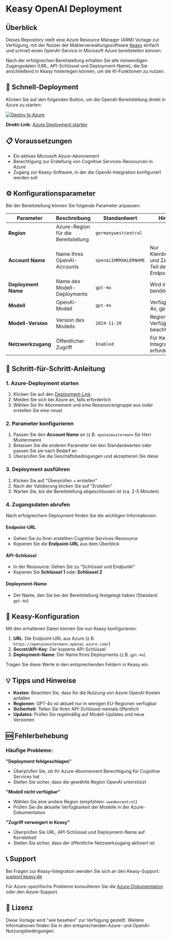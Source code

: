 # Keasy OpenAI Deployment

## Überblick

Dieses Repository stellt eine Azure Resource Manager (ARM) Vorlage zur Verfügung, mit der Nutzer der Maklerverwaltungssoftware [Keasy](https://www.keasy.de) einfach und schnell einen OpenAI-Service in Microsoft Azure bereitstellen können.

Nach der erfolgreichen Bereitstellung erhalten Sie alle notwendigen Zugangsdaten (URL, API-Schlüssel und Deployment-Name), die Sie anschließend in Keasy hinterlegen können, um die KI-Funktionen zu nutzen.

## 🚀 Schnell-Deployment

Klicken Sie auf den folgenden Button, um die OpenAI-Bereitstellung direkt in Azure zu starten:

[![Deploy to Azure](https://aka.ms/deploytoazurebutton)](https://portal.azure.com/#create/Microsoft.Template/uri/https%3A%2F%2Fraw.githubusercontent.com%2Fvfm%2FKeasyOpenAIDeployment%2Frefs%2Fheads%2Fmain%2Fazuredeployopenai.json)

**Direkt-Link:** [Azure Deployment starten](https://portal.azure.com/#create/Microsoft.Template/uri/https%3A%2F%2Fraw.githubusercontent.com%2Fvfm%2FKeasyOpenAIDeployment%2Frefs%2Fheads%2Fmain%2Fazuredeployopenai.json)

## 📋 Voraussetzungen

- Ein aktives Microsoft Azure-Abonnement
- Berechtigung zur Erstellung von Cognitive Services-Ressourcen in Azure
- Zugang zur Keasy-Software, in der die OpenAI-Integration konfiguriert werden soll

## ⚙️ Konfigurationsparameter

Bei der Bereitstellung können Sie folgende Parameter anpassen:

| Parameter | Beschreibung | Standardwert | Hinweise |
|-----------|--------------|--------------|----------|
| **Region** | Azure-Region für die Bereitstellung | `germanywestcentral` |  |
| **Account Name** | Name Ihres OpenAI-Accounts | `openaiIHRMAKLERNAME` | Nur Kleinbuchstaben und Zahlen; wird Teil der Endpoint-URL |
| **Deployment Name** | Name des Modell-Deployments | `gpt-4o` | Wird in Keasy benötigt |
| **Modell** | OpenAI-Modell | `gpt-4o` | Verfügbar: gpt-4o, gpt-4o-mini |
| **Modell-Version** | Version des Modells | `2024-11-20` | Regionale Verfügbarkeit beachten |
| **Netzwerkzugang** | Öffentlicher Zugriff | `Enabled` | Für Keasy-Integration erforderlich |

## 📝 Schritt-für-Schritt-Anleitung

### 1. Azure-Deployment starten
1. Klicken Sie auf den [Deployment-Link](https://portal.azure.com/#create/Microsoft.Template/uri/https%3A%2F%2Fraw.githubusercontent.com%2Fvfm%2FKeasyOpenAIDeployment%2Frefs%2Fheads%2Fmain%2Fazuredeployopenai.json)
2. Melden Sie sich bei Azure an, falls erforderlich
3. Wählen Sie Ihr Abonnement und eine Ressourcengruppe aus (oder erstellen Sie eine neue)

### 2. Parameter konfigurieren
1. Passen Sie den **Account Name** an (z.B. `openaimustermann` für Herr Mustermann)
2. Belassen Sie die anderen Parameter bei den Standardwerten oder passen Sie sie nach Bedarf an
3. Überprüfen Sie die Geschäftsbedingungen und akzeptieren Sie diese

### 3. Deployment ausführen
1. Klicken Sie auf "Überprüfen + erstellen"
2. Nach der Validierung klicken Sie auf "Erstellen"
3. Warten Sie, bis die Bereitstellung abgeschlossen ist (ca. 2-5 Minuten)

### 4. Zugangsdaten abrufen

Nach erfolgreichem Deployment finden Sie die wichtigen Informationen:

#### Endpoint-URL
- Gehen Sie zu Ihrer erstellten Cognitive Services-Ressource
- Kopieren Sie die **Endpoint-URL** aus dem Überblick

#### API-Schlüssel
- In der Ressource: Gehen Sie zu "Schlüssel und Endpunkt"
- Kopieren Sie **Schlüssel 1** oder **Schlüssel 2**

#### Deployment-Name
- Der Name, den Sie bei der Bereitstellung festgelegt haben (Standard: `gpt-4o`)

## 🔧 Keasy-Konfiguration

Mit den erhaltenen Daten können Sie nun Keasy konfigurieren:

1. **URL**: Die Endpoint-URL aus Azure (z.B. `https://openaimustermann.openai.azure.com/`)
2. **Secret/API-Key**: Der kopierte API-Schlüssel
3. **Deployment-Name**: Der Name Ihres Deployments (z.B. `gpt-4o`)

Tragen Sie diese Werte in den entsprechenden Feldern in Keasy ein.

## 💡 Tipps und Hinweise

- **Kosten**: Beachten Sie, dass für die Nutzung von Azure OpenAI Kosten anfallen
- **Regionen**: GPT-4o ist aktuell nur in wenigen EU-Regionen verfügbar
- **Sicherheit**: Teilen Sie Ihren API-Schlüssel niemals öffentlich
- **Updates**: Prüfen Sie regelmäßig auf Modell-Updates und neue Versionen

## 🆘 Fehlerbehebung

### Häufige Probleme:

**"Deployment fehlgeschlagen"**
- Überprüfen Sie, ob Ihr Azure-Abonnement Berechtigung für Cognitive Services hat
- Stellen Sie sicher, dass die gewählte Region OpenAI unterstützt

**"Modell nicht verfügbar"**
- Wählen Sie eine andere Region (empfohlen: `swedencentral`)
- Prüfen Sie die aktuelle Verfügbarkeit der Modelle in der Azure-Dokumentation

**"Zugriff verweigert in Keasy"**
- Überprüfen Sie URL, API-Schlüssel und Deployment-Name auf Korrektheit
- Stellen Sie sicher, dass der öffentliche Netzwerkzugang aktiviert ist

## 📞 Support

Bei Fragen zur Keasy-Integration wenden Sie sich an den Keasy-Support: [support.keasy.de](https://support.keasy.de/ticket/add)

Für Azure-spezifische Probleme konsultieren Sie die [Azure-Dokumentation](https://docs.microsoft.com/azure/cognitive-services/openai/) oder den Azure-Support.

## 📄 Lizenz

Diese Vorlage wird "wie besehen" zur Verfügung gestellt. Weitere Informationen finden Sie in den entsprechenden Azure- und OpenAI-Nutzungsbedingungen.
